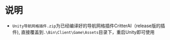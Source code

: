 # 说明
- `Unity导航网格插件.zip`为已经编译好的导航网格插件CritterAI（release版的插件), 直接覆盖到`.\Bin\Client\Game\Assets`目录下，重启Unity即可使用
